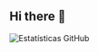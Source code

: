 ## Hi there 👋

![Estatísticas GitHub](https://github-readme-stats.vercel.app/api?username=FazTuDev&show_icons=true&theme=tokyonight)


<!--
**FazTuDev/FazTuDev** is a ✨ _special_ ✨ repository because its `README.md` (this file) appears on your GitHub profile.

Here are some ideas to get you started:

- 🔭 I’m currently working on ...
- 🌱 I’m currently learning ...
- 👯 I’m looking to collaborate on ...
- 🤔 I’m looking for help with ...
- 💬 Ask me about ...
- 📫 How to reach me: ...
- 😄 Pronouns: ...
- ⚡ Fun fact: ...
-->
